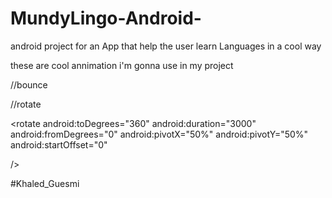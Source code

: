 # MundyLingo-Android-
android project for an App that help the user learn Languages in a cool way 


these are cool annimation i'm gonna use in my project 

<translate android:duration="5000"
android:fromXDelta="0%p"
android:toXDelta="80%p"
/>

//bounce 


<translate android:duration="1500"
android:fromXDelta="100%p"
android:toXDelta="0%p"
/>

//rotate 


<rotate
android:toDegrees="360"
android:duration="3000"
android:fromDegrees="0"
android:pivotX="50%"
android:pivotY="50%"
android:startOffset="0"

/>

#Khaled_Guesmi
